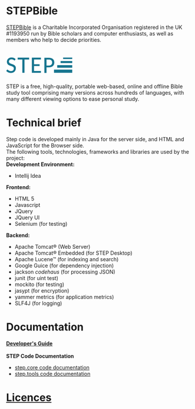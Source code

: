 # STEPBible
[STEPBible](https://www.stepbible.org) is a Charitable Incorporated Organisation registered in the UK #1193950 run by Bible scholars and computer enthusiasts, as well as members who help to decide priorities.   

# ![STEP](./step.svg)
STEP is a free, high-quality, portable web-based, online and offline Bible study tool comprising many versions across hundreds of languages, with many different viewing options to ease personal study.

# Technical brief
Step code is developed mainly in Java for the server side, and HTML and JavaScript for the Browser side.<br>
The following tools, technologies, frameworks and libraries are used by the project:<br>
**Development Environment:**<br>
- Intellij Idea
  
**Frontend:**<br>
- HTML 5
- Javascript
- JQuery
- JQuery UI
- Selenium (for testing)

**Backend:**
- Apache Tomcat® (Web Server)
- Apache Tomcat® Embedded (for STEP Desktop)
- Apache Lucene™ (for indexing and search)
- Google Guice (for dependency injection)
- jackson *codehaus* (for processing JSON)
- junit (for uint test)
- mockito (for testing)
- jasypt (for encryption)
- yammer metrics (for application metrics)
- SLF4J (for logging)

# Documentation
[**Developer's Guide**](https://stepweb.atlassian.net/wiki/spaces/TYNSTEP/pages)<br><br>
**STEP Code Documentation**
- [step.core code documentation](https://github.com/sabdelmalik/STEP-Links/tree/STEP-Link-Pages/step-core-docs/)
- [step.tools code documentation](https://github.com/sabdelmalik/STEP-Links/tree/STEP-Link-Pages/step-tools-docs/)

# [Licences](https://www.stepbible.org/ug/copyrights-licences.html)

